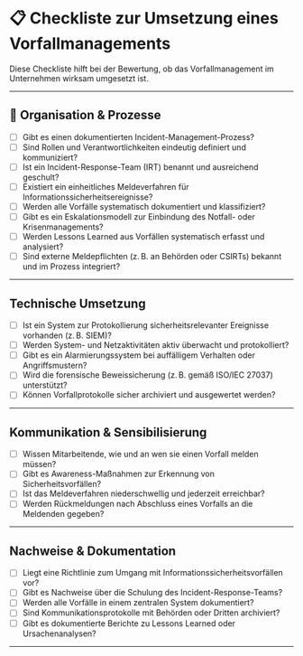 # 📋 Checkliste zur Umsetzung eines Vorfallmanagements

Diese Checkliste hilft bei der Bewertung, ob das Vorfallmanagement im Unternehmen wirksam umgesetzt ist.

---

## 🔧 Organisation & Prozesse

- [ ] Gibt es einen dokumentierten Incident-Management-Prozess?
- [ ] Sind Rollen und Verantwortlichkeiten eindeutig definiert und kommuniziert?
- [ ] Ist ein Incident-Response-Team (IRT) benannt und ausreichend geschult?
- [ ] Existiert ein einheitliches Meldeverfahren für Informationssicherheitsereignisse?
- [ ] Werden alle Vorfälle systematisch dokumentiert und klassifiziert?
- [ ] Gibt es ein Eskalationsmodell zur Einbindung des Notfall- oder Krisenmanagements?
- [ ] Werden Lessons Learned aus Vorfällen systematisch erfasst und analysiert?
- [ ] Sind externe Meldepflichten (z. B. an Behörden oder CSIRTs) bekannt und im Prozess integriert?

---

## Technische Umsetzung

- [ ] Ist ein System zur Protokollierung sicherheitsrelevanter Ereignisse vorhanden (z. B. SIEM)?
- [ ] Werden System- und Netzaktivitäten aktiv überwacht und protokolliert?
- [ ] Gibt es ein Alarmierungssystem bei auffälligem Verhalten oder Angriffsmustern?
- [ ] Wird die forensische Beweissicherung (z. B. gemäß ISO/IEC 27037) unterstützt?
- [ ] Können Vorfallprotokolle sicher archiviert und ausgewertet werden?

---

## Kommunikation & Sensibilisierung

- [ ] Wissen Mitarbeitende, wie und an wen sie einen Vorfall melden müssen?
- [ ] Gibt es Awareness-Maßnahmen zur Erkennung von Sicherheitsvorfällen?
- [ ] Ist das Meldeverfahren niederschwellig und jederzeit erreichbar?
- [ ] Werden Rückmeldungen nach Abschluss eines Vorfalls an die Meldenden gegeben?

---

## Nachweise & Dokumentation

- [ ] Liegt eine Richtlinie zum Umgang mit Informationssicherheitsvorfällen vor?
- [ ] Gibt es Nachweise über die Schulung des Incident-Response-Teams?
- [ ] Werden alle Vorfälle in einem zentralen System dokumentiert?
- [ ] Sind Kommunikationsprotokolle mit Behörden oder Dritten archiviert?
- [ ] Gibt es dokumentierte Berichte zu Lessons Learned oder Ursachenanalysen?

---

